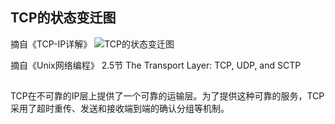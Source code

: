 



## TCP的状态变迁图
摘自《TCP-IP详解》
<image title="TCP的状态变迁图" src="image/raw/TCP%E7%9A%84%E7%8A%B6%E6%80%81%E5%8F%98%E8%BF%81%E5%9B%BE.PNG">


摘自《Unix网络编程》 2.5节 The Transport Layer: TCP, UDP, and SCTP



##

TCP在不可靠的IP层上提供了一个可靠的运输层。为了提供这种可靠的服务，TCP采用了超时重传、发送和接收端到端的确认分组等机制。
